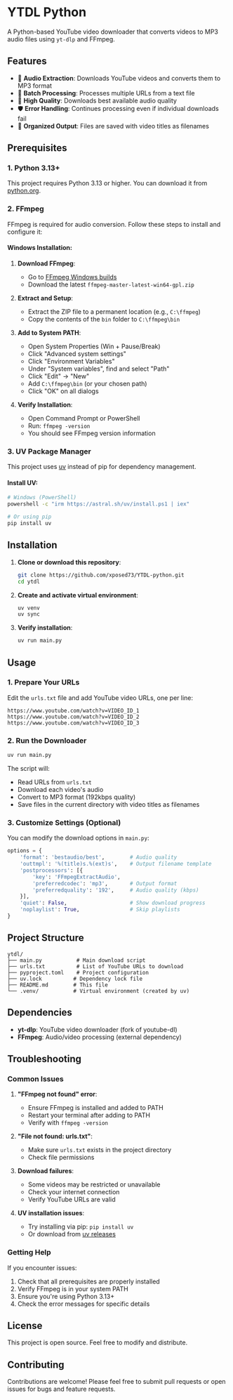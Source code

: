 # YTDL Python

A Python-based YouTube video downloader that converts videos to MP3 audio files using `yt-dlp` and FFmpeg.

## Features

- 🎵 **Audio Extraction**: Downloads YouTube videos and converts them to MP3 format
- 📝 **Batch Processing**: Processes multiple URLs from a text file
- 🎯 **High Quality**: Downloads best available audio quality
- 🛡️ **Error Handling**: Continues processing even if individual downloads fail
- 📁 **Organized Output**: Files are saved with video titles as filenames

## Prerequisites

### 1. Python 3.13+
This project requires Python 3.13 or higher. You can download it from [python.org](https://www.python.org/downloads/).

### 2. FFmpeg
FFmpeg is required for audio conversion. Follow these steps to install and configure it:

#### Windows Installation:
1. **Download FFmpeg**:
   - Go to [FFmpeg Windows builds](https://github.com/BtbN/FFmpeg-Builds/releases)
   - Download the latest `ffmpeg-master-latest-win64-gpl.zip`

2. **Extract and Setup**:
   - Extract the ZIP file to a permanent location (e.g., `C:\ffmpeg`)
   - Copy the contents of the `bin` folder to `C:\ffmpeg\bin`

3. **Add to System PATH**:
   - Open System Properties (Win + Pause/Break)
   - Click "Advanced system settings"
   - Click "Environment Variables"
   - Under "System variables", find and select "Path"
   - Click "Edit" → "New"
   - Add `C:\ffmpeg\bin` (or your chosen path)
   - Click "OK" on all dialogs

4. **Verify Installation**:
   - Open Command Prompt or PowerShell
   - Run: `ffmpeg -version`
   - You should see FFmpeg version information

### 3. UV Package Manager
This project uses [uv](https://github.com/astral-sh/uv) instead of pip for dependency management.

#### Install UV:
```bash
# Windows (PowerShell)
powershell -c "irm https://astral.sh/uv/install.ps1 | iex"

# Or using pip
pip install uv
```

## Installation

1. **Clone or download this repository**:
   ```bash
   git clone https://github.com/xposed73/YTDL-python.git
   cd ytdl
   ```

2. **Create and activate virtual environment**:
   ```bash
   uv venv
   uv sync
   ```

3. **Verify installation**:
   ```bash
   uv run main.py
   ```

## Usage

### 1. Prepare Your URLs
Edit the `urls.txt` file and add YouTube video URLs, one per line:
```
https://www.youtube.com/watch?v=VIDEO_ID_1
https://www.youtube.com/watch?v=VIDEO_ID_2
https://www.youtube.com/watch?v=VIDEO_ID_3
```

### 2. Run the Downloader
```bash
uv run main.py
```

The script will:
- Read URLs from `urls.txt`
- Download each video's audio
- Convert to MP3 format (192kbps quality)
- Save files in the current directory with video titles as filenames

### 3. Customize Settings (Optional)
You can modify the download options in `main.py`:

```python
options = {
    'format': 'bestaudio/best',        # Audio quality
    'outtmpl': '%(title)s.%(ext)s',    # Output filename template
    'postprocessors': [{
        'key': 'FFmpegExtractAudio',
        'preferredcodec': 'mp3',       # Output format
        'preferredquality': '192',     # Audio quality (kbps)
    }],
    'quiet': False,                    # Show download progress
    'noplaylist': True,                # Skip playlists
}
```

## Project Structure

```
ytdl/
├── main.py           # Main download script
├── urls.txt          # List of YouTube URLs to download
├── pyproject.toml    # Project configuration
├── uv.lock          # Dependency lock file
├── README.md        # This file
└── .venv/           # Virtual environment (created by uv)
```

## Dependencies

- **yt-dlp**: YouTube video downloader (fork of youtube-dl)
- **FFmpeg**: Audio/video processing (external dependency)

## Troubleshooting

### Common Issues

1. **"FFmpeg not found" error**:
   - Ensure FFmpeg is installed and added to PATH
   - Restart your terminal after adding to PATH
   - Verify with `ffmpeg -version`

2. **"File not found: urls.txt"**:
   - Make sure `urls.txt` exists in the project directory
   - Check file permissions

3. **Download failures**:
   - Some videos may be restricted or unavailable
   - Check your internet connection
   - Verify YouTube URLs are valid

4. **UV installation issues**:
   - Try installing via pip: `pip install uv`
   - Or download from [uv releases](https://github.com/astral-sh/uv/releases)

### Getting Help

If you encounter issues:
1. Check that all prerequisites are properly installed
2. Verify FFmpeg is in your system PATH
3. Ensure you're using Python 3.13+
4. Check the error messages for specific details

## License

This project is open source. Feel free to modify and distribute.

## Contributing

Contributions are welcome! Please feel free to submit pull requests or open issues for bugs and feature requests.
